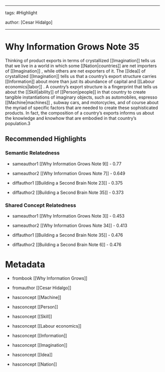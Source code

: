 




---

tags: #Highlight

author: [Cesar Hidalgo]

---
# Why Information Grows Note 35




Thinking of product exports in terms of crystallized  [[Imagination]]  tells us that we live in a world in which some  [[Nation|countries]]  are net importers of  [[Imagination]] , while others are net exporters of it. The  [[Idea]]  of crystallized  [[Imagination]]  tells us that a country’s export structure carries  [[Information]]  about more than just its abundance of capital and  [[Labour economics|labor]] . A country’s export structure is a fingerprint that tells us about the  [[Skill|ability]]  of  [[Person|people]]  in that country to create tangible instantiations of imaginary objects, such as automobiles, espresso  [[Machine|machines]] , subway cars, and motorcycles, and of course about the myriad of specific factors that are needed to create these sophisticated products. In fact, the composition of a country’s exports informs us about the knowledge and knowhow that are embodied in that country’s population.3


## Recommended Highlights

### Semantic Relatedness


- sameauthor1 [[Why Information Grows Note 9]] - 0.77

- sameauthor2 [[Why Information Grows Note 7]] - 0.649

- diffauthor1 [[Building a Second Brain Note 23]] - 0.375

- diffauthor2 [[Building a Second Brain Note 35]] - 0.373
### Shared Concept Relatedness


- sameauthor1 [[Why Information Grows Note 3]] - 0.453

- sameauthor2 [[Why Information Grows Note 34]] - 0.413

- diffauthor1 [[Building a Second Brain Note 35]] - 0.476

- diffauthor2 [[Building a Second Brain Note 6]] - 0.476
# Metadata


- frombook [[Why Information Grows]]

- fromauthor [[Cesar Hidalgo]]

- hasconcept [[Machine]]

- hasconcept [[Person]]

- hasconcept [[Skill]]

- hasconcept [[Labour economics]]

- hasconcept [[Information]]

- hasconcept [[Imagination]]

- hasconcept [[Idea]]

- hasconcept [[Nation]]